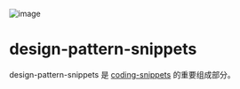 ![image](https://user-images.githubusercontent.com/5803001/45917824-f2641680-beaf-11e8-8076-b0f139d88270.png)

# design-pattern-snippets

design-pattern-snippets 是 [coding-snippets](https://github.com/wxyyxc1992/coding-snippets) 的重要组成部分。
